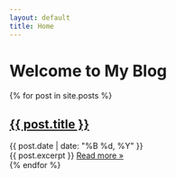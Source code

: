 ```yaml
---
layout: default
title: Home
---
```


# Welcome to My Blog

<div class="post-list">
  {% for post in site.posts %}
    <article class="post-preview">
      <h2>
        <a class="post-link" href="{{ post.url }}">{{ post.title }}</a>
      </h2>
      <div class="post-meta">
        {{ post.date | date: "%B %d, %Y" }}
      </div>
      <div class="post-excerpt">
        {{ post.excerpt }}
        <a href="{{ post.url }}">Read more &raquo;</a>
      </div>
    </article>
  {% endfor %}
</div>